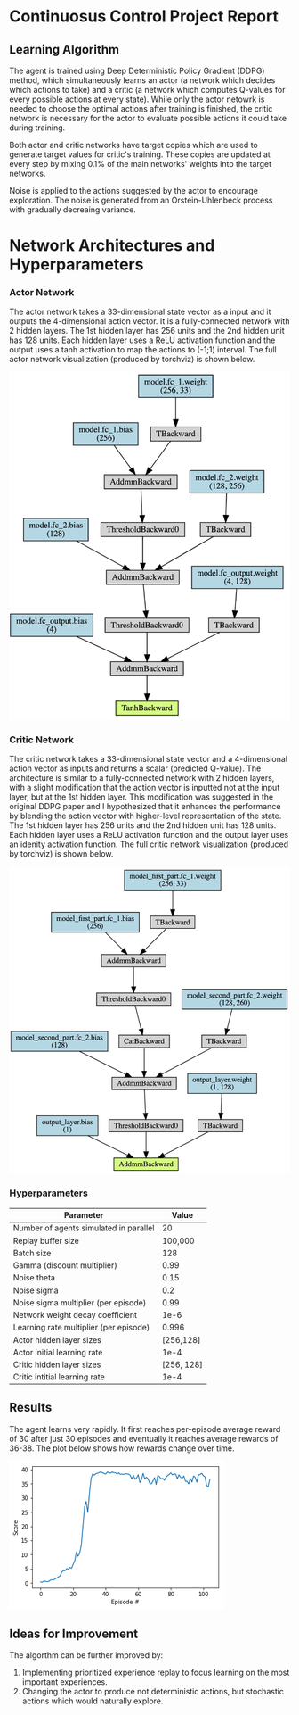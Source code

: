 [//]: # (Image References)

[actor_network]: images/actor_network.png "Actor Network"
[critic_network]: images/critic_network.png "Critic Network"
[rewards]: images/rewards.png "Rewards"

# Continuosus Control Project Report

## Learning Algorithm

The agent is trained using Deep Deterministic Policy Gradient (DDPG) method, which simultaneously learns an actor (a network which decides which actions to take) and a critic (a network which computes Q-values for every possible actions at every state). While only the actor netowrk is needed to choose the optimal actions after training is finished, the critic network is necessary for the actor to evaluate possible actions it could take during training.

Both actor and critic networks have target copies which are used to generate target values for critic's training. These copies are updated at every step by mixing 0.1% of the main networks' weights into the target networks.

Noise is applied to the actions suggested by the actor to encourage exploration. The noise is generated from an Orstein-Uhlenbeck process with gradually decreaing variance.

# Network Architectures and Hyperparameters

### Actor Network

The actor network takes a 33-dimensional state vector as a input and it outputs the 4-dimensional action vector. It is a fully-connected network with 2 hidden layers. The 1st hidden layer has 256 units and the 2nd hidden unit has 128 units. Each hidden layer uses a ReLU activation function and the output uses a tanh activation to map the actions to (-1;1) interval. The full actor network visualization (produced by torchviz) is shown below. 

![Actor Network][actor_network]

### Critic Network

The critic network takes a 33-dimensional state vector and a 4-dimensional action vector as inputs and returns a scalar (predicted Q-value). The architecture is similar to a fully-connected network with 2 hidden layers, with a slight modification that the action vector is inputted not at the input layer, but at the 1st hidden layer. This modification was suggested in the original DDPG paper and I hypothesized that it enhances the performance by blending the action vector with higher-level representation of the state. The 1st hidden layer has 256 units and the 2nd hidden unit has 128 units. Each hidden layer uses a ReLU activation function and the output layer uses an idenity activation function. The full critic network visualization (produced by torchviz) is shown below.

![Critic Network][critic_network]

### Hyperparameters

Parameter | Value
--- | ---
Number of agents simulated in parallel | 20
Replay buffer size | 100,000
Batch size | 128
Gamma (discount multiplier) | 0.99
Noise theta | 0.15
Noise sigma | 0.2
Noise sigma multiplier (per episode) | 0.99
Network weight decay coefficient | 1e-6
Learning rate multiplier (per episode) | 0.996
Actor hidden layer sizes | [256,128]
Actor initial learning rate | 1e-4
Critic hidden layer sizes | [256, 128]
Critic intitial learning rate | 1e-4

## Results

The agent learns very rapidly. It first reaches per-episode average reward of 30 after just 30 episodes and eventually it reaches average rewards of 36-38. The plot below shows how rewards change over time.

![Rewards Plot][rewards]

## Ideas for Improvement

The algorthm can be further improved by:
1. Implementing prioritized experience replay to focus learning on the most important experiences.
2. Changing the actor to produce not deterministic actions, but stochastic actions which would naturally explore.